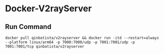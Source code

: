 # Docker-V2rayServer
## Run Command

```
docker pull qinbatista/v2rayserver && docker run -itd --restart=always --platform linux/arm64 -p 7000:7000/udp -p 7001:7001/udp -p 7001:7001/tcp qinbatista/v2rayserver
```
